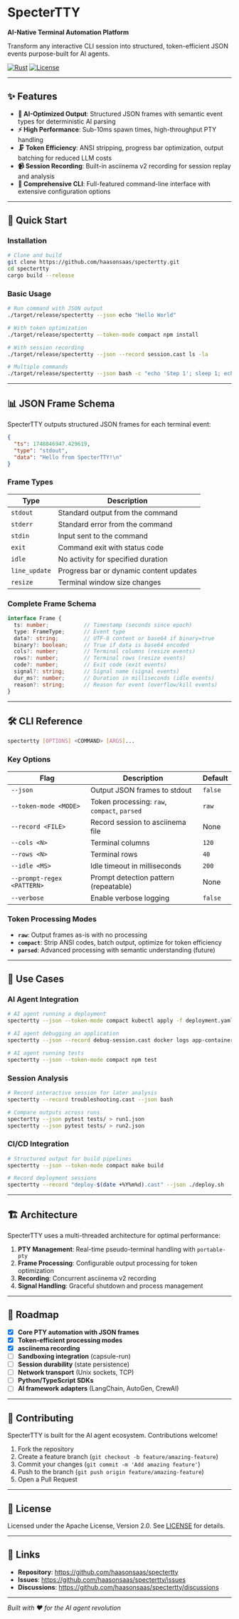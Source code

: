 # SpecterTTY

**AI-Native Terminal Automation Platform**

Transform any interactive CLI session into structured, token-efficient JSON events purpose-built for AI agents.

[![Rust](https://img.shields.io/badge/rust-1.70+-orange.svg)](https://www.rust-lang.org)
[![License](https://img.shields.io/badge/license-Apache--2.0-blue.svg)](LICENSE)

---

## ✨ Features

- **🎯 AI-Optimized Output**: Structured JSON frames with semantic event types for deterministic AI parsing
- **⚡ High Performance**: Sub-10ms spawn times, high-throughput PTY handling
- **🗜️ Token Efficiency**: ANSI stripping, progress bar optimization, output batching for reduced LLM costs
- **📹 Session Recording**: Built-in asciinema v2 recording for session replay and analysis
- **🔧 Comprehensive CLI**: Full-featured command-line interface with extensive configuration options

---

## 🚀 Quick Start

### Installation

```bash
# Clone and build
git clone https://github.com/haasonsaas/spectertty.git
cd spectertty
cargo build --release
```

### Basic Usage

```bash
# Run command with JSON output
./target/release/spectertty --json echo "Hello World"

# With token optimization
./target/release/spectertty --token-mode compact npm install

# With session recording
./target/release/spectertty --json --record session.cast ls -la

# Multiple commands
./target/release/spectertty --json bash -c "echo 'Step 1'; sleep 1; echo 'Step 2'"
```

---

## 📊 JSON Frame Schema

SpecterTTY outputs structured JSON frames for each terminal event:

```json
{
  "ts": 1748846947.429619,
  "type": "stdout",
  "data": "Hello from SpecterTTY!\n"
}
```

### Frame Types

| Type | Description |
|------|-------------|
| `stdout` | Standard output from the command |
| `stderr` | Standard error from the command |
| `stdin` | Input sent to the command |
| `exit` | Command exit with status code |
| `idle` | No activity for specified duration |
| `line_update` | Progress bar or dynamic content updates |
| `resize` | Terminal window size changes |

### Complete Frame Schema

```typescript
interface Frame {
  ts: number;           // Timestamp (seconds since epoch)
  type: FrameType;      // Event type
  data?: string;        // UTF-8 content or base64 if binary=true
  binary?: boolean;     // True if data is base64 encoded
  cols?: number;        // Terminal columns (resize events)
  rows?: number;        // Terminal rows (resize events)
  code?: number;        // Exit code (exit events)
  signal?: string;      // Signal name (signal events)
  dur_ms?: number;      // Duration in milliseconds (idle events)
  reason?: string;      // Reason for event (overflow/kill events)
}
```

---

## 🛠️ CLI Reference

```bash
spectertty [OPTIONS] <COMMAND> [ARGS]...
```

### Key Options

| Flag | Description | Default |
|------|-------------|---------|
| `--json` | Output JSON frames to stdout | `false` |
| `--token-mode <MODE>` | Token processing: `raw`, `compact`, `parsed` | `raw` |
| `--record <FILE>` | Record session to asciinema file | None |
| `--cols <N>` | Terminal columns | `120` |
| `--rows <N>` | Terminal rows | `40` |
| `--idle <MS>` | Idle timeout in milliseconds | `200` |
| `--prompt-regex <PATTERN>` | Prompt detection pattern (repeatable) | None |
| `--verbose` | Enable verbose logging | `false` |

### Token Processing Modes

- **`raw`**: Output frames as-is with no processing
- **`compact`**: Strip ANSI codes, batch output, optimize for token efficiency
- **`parsed`**: Advanced processing with semantic understanding (future)

---

## 🎯 Use Cases

### AI Agent Integration

```bash
# AI agent running a deployment
spectertty --json --token-mode compact kubectl apply -f deployment.yaml

# AI agent debugging an application  
spectertty --json --record debug-session.cast docker logs app-container

# AI agent running tests
spectertty --json --token-mode compact npm test
```

### Session Analysis

```bash
# Record interactive session for later analysis
spectertty --record troubleshooting.cast --json bash

# Compare outputs across runs
spectertty --json pytest tests/ > run1.json
spectertty --json pytest tests/ > run2.json
```

### CI/CD Integration

```bash
# Structured output for build pipelines
spectertty --json --token-mode compact make build

# Record deployment sessions
spectertty --record "deploy-$(date +%Y%m%d).cast" --json ./deploy.sh
```

---

## 🏗️ Architecture

SpecterTTY uses a multi-threaded architecture for optimal performance:

1. **PTY Management**: Real-time pseudo-terminal handling with `portable-pty`
2. **Frame Processing**: Configurable output processing for token optimization
3. **Recording**: Concurrent asciinema v2 recording
4. **Signal Handling**: Graceful shutdown and process management

---

## 🔮 Roadmap

- [x] **Core PTY automation with JSON frames**
- [x] **Token-efficient processing modes** 
- [x] **asciinema recording**
- [ ] **Sandboxing integration** (capsule-run)
- [ ] **Session durability** (state persistence)
- [ ] **Network transport** (Unix sockets, TCP)
- [ ] **Python/TypeScript SDKs**
- [ ] **AI framework adapters** (LangChain, AutoGen, CrewAI)

---

## 🤝 Contributing

SpecterTTY is built for the AI agent ecosystem. Contributions welcome!

1. Fork the repository
2. Create a feature branch (`git checkout -b feature/amazing-feature`)
3. Commit your changes (`git commit -m 'Add amazing feature'`)
4. Push to the branch (`git push origin feature/amazing-feature`)
5. Open a Pull Request

---

## 📄 License

Licensed under the Apache License, Version 2.0. See [LICENSE](LICENSE) for details.

---

## 🔗 Links

- **Repository**: https://github.com/haasonsaas/spectertty
- **Issues**: https://github.com/haasonsaas/spectertty/issues
- **Discussions**: https://github.com/haasonsaas/spectertty/discussions

---

*Built with ❤️ for the AI agent revolution*